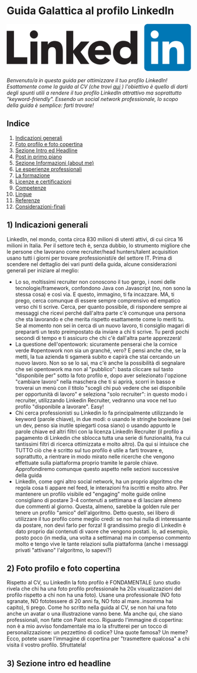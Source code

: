 # Guida Galattica al profilo LinkedIn

![LinkedIn_Logo_2013.png](./assets/images/linkedin-logo.png)

_Benvenuto/a in questa guida per ottimizzare il tuo profilo LinkedIn! Esattamente come la guida al CV (che trovi <a href="https://guidopenta.github.io/galactic-CV-guide/">qui</a> ) l'obiettivo è quello di darti degli spunti utili a rendere il tuo profilo LinkedIn attrattivo ma soprattutto "keyword-friendly". Essendo un social network professionale, lo scopo della guida è semplice: farti trovare!_


## Indice 

1. [Indicazioni generali](#1-indicazioni-generali)
2. [Foto profilo e foto copertina](#2-foto-profilo-e-foto-copertina)
3. [Sezione Intro ed Headline](#3-sezione-intro-ed-headline)
4. [Post in primo piano](#4-post-in-primo-piano)
5. [Sezione Informazioni (about me)](#5-sezione-informazioni-about-me)
6. [Le esperienze professionali](#6-le-esperienze-professionali)
7. [La formazione](#7-la-formazione)
8. [Licenze e certificazioni](#8-licenze-e-certificazioni)
9. [Competenze](#9-competenze)
10. [Lingue](#10-lingue)
11. [Referenze](#11-referenze)
12. [Considerazioni-finali](#12-considerazioni-finali)

## 1) Indicazioni generali

LinkedIn, nel mondo, conta circa 830 milioni di utenti attivi, di cui circa 16 milioni in Italia. Per il settore tech è, senza dubbio, lo strumento migliore che le persone che lavorano come recruiter/head hunters/talent acquisition usano tutti i giorni per trovare professionisti/e del settore IT.
Prima di scendere nel dettaglio dei vari punti della guida, alcune considerazioni generali per iniziare al meglio:
- Lo so, moltissimi recruiter non conoscono il tuo gergo, i nomi delle tecnologie/framework, confondono Java con Javascript (no, non sono la stessa cosa) e così via. E questo, immagino, ti fa incazzare. MA, ti prego, cerca comunque di essere sempre comprensivo ed empatico verso chi ti scrive. Cerca, per quanto possibile, di rispondere sempre ai messaggi che ricevi perché dall'altra parte c'è comunque una persona che sta lavorando e che merita rispetto esattamente come lo meriti tu. Se al momento non sei in cerca di un nuovo lavoro, ti consiglio magari di prepararti un testo preimpostato da inviare a chi ti scrive. Tu perdi pochi secondi di tempo e ti assicuro che chi c'è dall'altra parte apprezzerà!
- La questione dell'opentowork: sicuramente penserai che la cornice verde #opentowork non sia un granché, vero? E pensi anche che, se la metti, la tua azienda ti sgamerà subito e capirà che stai cercando un nuovo lavoro. Non so se lo sai, ma c'è anche la possibilità di segnalare che sei opentowork ma non al "pubblico": basta cliccare sul tasto "disponibile per" sotto la foto profilo e, dopo aver selezionato l'opzione "cambiare lavoro" nella maschera che ti si aprirà, scorri in basso e troverai un menù con il titolo "scegli chi può vedere che sei disponibile per opportunità di lavoro" e seleziona "solo recruiter": in questo modo i recruiter, utilizzando Linkedin Recruiter, vedranno una voce nel tuo profilo "disponibile a lavorare". Easy!
- Chi cerca professionisti su Linkedin lo fa principalmente utilizzando le keyword (parole chiave), in due modi: o usando le stringhe booleane (sei un dev, penso sia inutile spiegarti cosa siano) o usando appunto le parole chiave ed altri filtri con la licenza LinkedIn Recruiter (il profilo a pagamento di Linkedin che sblocca tutta una serie di funzionalità, fra cui tantissimi filtri di ricerca ottimizzata e molto altro). Da qui si intuisce che TUTTO ciò che è scritto sul tuo profilo è utile a farti trovare e, soprattutto, a rientrare in modo mirato nelle ricerche che vengono effettuate sulla piattaforma proprio tramite le parole chiave. Approfondiremo comunque questo aspetto nelle sezioni successive della guida
- LinkedIn, come ogni altro social network, ha un proprio algoritmo che regola cosa ti appare nel feed, le interazioni fra iscritti e molto altro. Per mantenere un profilo visibile ed "engaging" molte guide online consigliano di postare 3-4 contenuti a settimana e di lasciare almeno due commenti al giorno. Questa, almeno, sarebbe la golden rule per tenere un profilo "amico" dell'algoritmo. Detto questo, sei libero di utilizzare il tuo profilo come meglio credi: se non hai nulla di interessante da postare, non devi farlo per forza! Il grandissimo pregio di LinkedIn è dato proprio dai contenuti di vaore che vengono postati. Io, ad esempio, posto poco (in media, una volta a settimana) ma in compenso commento molto e tengo vive le tante relazioni sulla piattaforma (anche i messaggi privati "attivano" l'algoritmo, lo sapevi?)

## 2) Foto profilo e foto copertina

Rispetto al CV, su LinkedIn la foto profilo è FONDAMENTALE (uno studio rivela che chi ha una foto profilo professionale ha 20x visualizzazioni del profilo rispetto a chi non ha una foto). Usane una professionale (NO foto sgranate, NO fototessere di 20 anni fa, NO foto al mare..insomma hai capito), ti prego. Come ho scritto nella guida al CV, se non hai una foto anche un avatar o una illustrazione vanno bene. Ma anche qui, che siano professionali, non fatte con Paint ecco.
Riguardo l'immagine di copertina: non è a mio avviso fondamentale ma io la sfrutterei per un tocco di personalizzazione: un pezzettino di codice? Una quote famosa? Un meme? Ecco, potete usare l'immagine di copertina per "trasmettere qualcosa" a chi visita il vostro profilo. Sfruttatela!

## 3) Sezione intro ed headline





